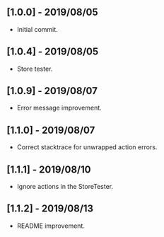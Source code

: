 ## [1.0.0] - 2019/08/05

* Initial commit.

## [1.0.4] - 2019/08/05

* Store tester.

## [1.0.9] - 2019/08/07

* Error message improvement.

## [1.1.0] - 2019/08/07

* Correct stacktrace for unwrapped action errors.

## [1.1.1] - 2019/08/10

* Ignore actions in the StoreTester.

## [1.1.2] - 2019/08/13

* README improvement.
